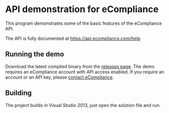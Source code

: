 # API demonstration for eCompliance

This program demonstrates some of the basic features of the eCompliance API.

The API is fully documented at https://api.ecompliance.com/help

## Running the demo

Download the latest complied binary from the [releases page](https://github.com/thirdangle/eCompliance-api-demo/releases/tag/v0.1). The demo requires an eCompliance account with API access enabled. If you require an account or an API key, please [contact eCompliance](http://ecompliance.com). 

## Building

The project builds in Visual Studio 2013, just open the solution file and run.